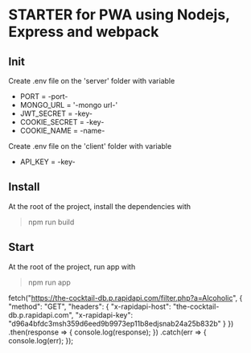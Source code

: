 # STARTER for PWA using Nodejs, Express and webpack

## Init

Create .env file on the 'server' folder with variable 
* PORT = -port-
* MONGO_URL = '-mongo url-'
* JWT_SECRET = -key-
* COOKIE_SECRET = -key-
* COOKIE_NAME = -name-

Create .env file on the 'client' folder with variable 
* API_KEY = -key-

## Install

At the root of the project, install the dependencies with 
> npm run build

## Start

At the root of the project, run app with 
> npm run app






fetch("https://the-cocktail-db.p.rapidapi.com/filter.php?a=Alcoholic", {
	"method": "GET",
	"headers": {
		"x-rapidapi-host": "the-cocktail-db.p.rapidapi.com",
		"x-rapidapi-key": "d96a4bfdc3msh359d6eed9b9973ep11b8edjsnab24a25b832b"
	}
})
.then(response => {
	console.log(response);
})
.catch(err => {
	console.log(err);
});